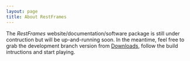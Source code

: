 ```yaml
---
layout: page
title: About RestFrames
---
```


The *RestFrames* website/documentation/software package is still under
contruction but will be up-and-running soon. In the meantime, feel
free to grab the development branch version from
[Downloads]({{site.baseurl}}/download), follow the build intructions and start playing.


